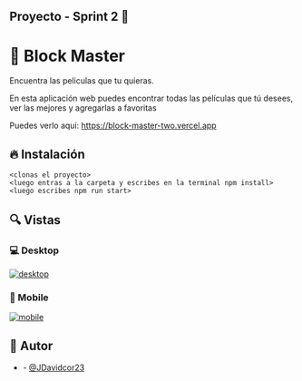 ## Proyecto - Sprint 2  🙌
    
# 💎 Block Master

Encuentra las peliculas que tu quieras.

En esta aplicación web puedes encontrar todas las películas que tú desees, ver las mejores y agregarlas a favoritas


Puedes verlo aquí: <https://block-master-two.vercel.app>

## 🔥 Instalación

```shell
<clonas el proyecto>
<luego entras a la carpeta y escribes en la terminal npm install>
<luego escribes npm run start>
```

## 🔍 Vistas 

### 💻 Desktop
[![desktop](https://res.cloudinary.com/dhu6ga6hl/image/upload/v1641270199/lfaw0g4q18ggb5frl2n6.png "desktop")](https://res.cloudinary.com/dhu6ga6hl/image/upload/v1641270199/lfaw0g4q18ggb5frl2n6.png "desktop")



### 📱 Mobile
[![mobile](https://res.cloudinary.com/dhu6ga6hl/image/upload/v1641271537/wc5wzkvudazt2clnzfmi.png "mobile")](https://res.cloudinary.com/dhu6ga6hl/image/upload/v1641271537/wc5wzkvudazt2clnzfmi.png "mobile")


## 🌟 Autor

* **<Tu nombre>**  - [@JDavidcor23](https://github.com/JDavidcor23)
